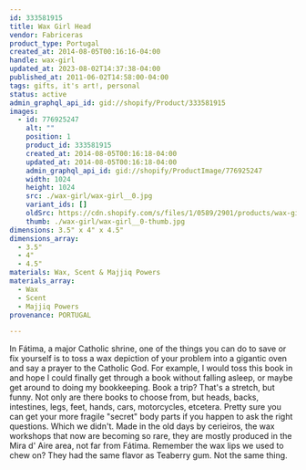 ```yaml
---
id: 333581915
title: Wax Girl Head
vendor: Fabriceras
product_type: Portugal
created_at: 2014-08-05T00:16:16-04:00
handle: wax-girl
updated_at: 2023-08-02T14:37:38-04:00
published_at: 2011-06-02T14:58:00-04:00
tags: gifts, it's art!, personal
status: active
admin_graphql_api_id: gid://shopify/Product/333581915
images:
  - id: 776925247
    alt: ""
    position: 1
    product_id: 333581915
    created_at: 2014-08-05T00:16:18-04:00
    updated_at: 2014-08-05T00:16:18-04:00
    admin_graphql_api_id: gid://shopify/ProductImage/776925247
    width: 1024
    height: 1024
    src: ./wax-girl/wax-girl__0.jpg
    variant_ids: []
    oldSrc: https://cdn.shopify.com/s/files/1/0589/2901/products/wax-girl-head_1.jpeg?v=1407212178
    thumb: ./wax-girl/wax-girl__0-thumb.jpg
dimensions: 3.5" x 4" x 4.5"
dimensions_array:
  - 3.5"
  - 4"
  - 4.5"
materials: Wax, Scent & Majjiq Powers
materials_array:
  - Wax
  - Scent
  - Majjiq Powers
provenance: PORTUGAL

---
```


In Fátima, a major Catholic shrine, one of the things you can do to save or fix yourself is to toss a wax depiction of your problem into a gigantic oven and say a prayer to the Catholic God. For example, I would toss this book in and hope I could finally get through a book without falling asleep, or maybe get around to doing my bookkeeping. Book a trip? That's a stretch, but funny. Not only are there books to choose from, but heads, backs, intestines, legs, feet, hands, cars, motorcycles, etcetera. Pretty sure you can get your more fragile "secret" body parts if you happen to ask the right questions. Which we didn't. Made in the old days by cerieiros, the wax workshops that now are becoming so rare, they are mostly produced in the Mira d' Aire area, not far from Fátima. Remember the wax lips we used to chew on? They had the same flavor as Teaberry gum. Not the same thing.